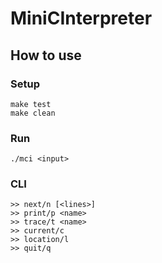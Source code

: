 # MiniCInterpreter
## How to use
### Setup
```
make test
make clean
```
### Run
```
./mci <input>
```
### CLI
```
>> next/n [<lines>]
>> print/p <name>
>> trace/t <name>
>> current/c
>> location/l
>> quit/q
```
